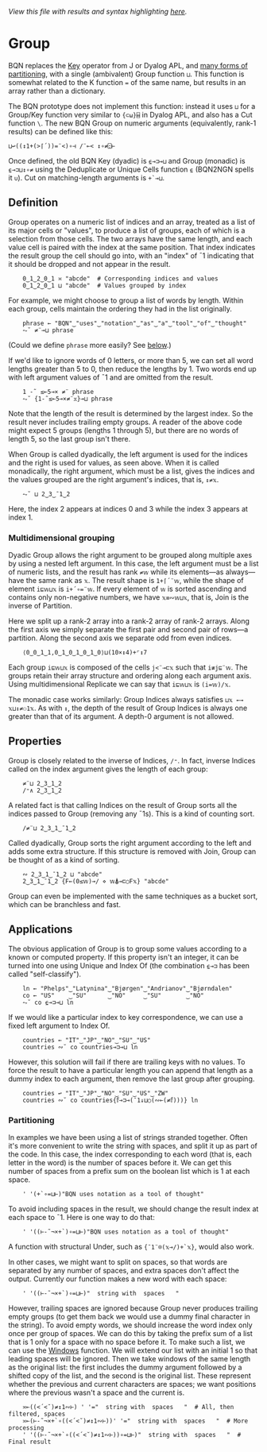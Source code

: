 *View this file with results and syntax highlighting [here](https://mlochbaum.github.io/BQN/doc/group.html).*

# Group

BQN replaces the [Key](https://aplwiki.com/wiki/Key) operator from J or Dyalog APL, and [many forms of partitioning](https://aplwiki.com/wiki/Partition_representations), with a single (ambivalent) Group function `⊔`. This function is somewhat related to the K function `=` of the same name, but results in an array rather than a dictionary.

The BQN prototype does not implement this function: instead it uses `⊔` for a Group/Key function very similar to `{⊂⍵}⌸` in Dyalog APL, and also has a Cut function `\`. The new BQN Group on numeric arguments (equivalently, rank-1 results) can be defined like this:

    ⊔↩((↕1+(>⌈´))=¨<)∘⊣ /¨⟜< ↕∘≠⍠⊢

Once defined, the old BQN Key (dyadic) is `⍷⊸⊐⊸⊔` and Group (monadic) is `⍷⊸⊐⊔↕∘≠` using the Deduplicate or Unique Cells function `⍷` (BQN2NGN spells it `∪`). Cut on matching-length arguments is `` +`⊸⊔ ``.

## Definition

Group operates on a numeric list of indices and an array, treated as a list of its major cells or "values", to produce a list of groups, each of which is a selection from those cells. The two arrays have the same length, and each value cell is paired with the index at the same position. That index indicates the result group the cell should go into, with an "index" of ¯1 indicating that it should be dropped and not appear in the result.

        0‿1‿2‿0‿1 ≍ "abcde"  # Corresponding indices and values
        0‿1‿2‿0‿1 ⊔ "abcde"  # Values grouped by index

For example, we might choose to group a list of words by length. Within each group, cells maintain the ordering they had in the list originally.

        phrase ← "BQN"‿"uses"‿"notation"‿"as"‿"a"‿"tool"‿"of"‿"thought"
        ⥊˘ ≠¨⊸⊔ phrase

(Could we define `phrase` more easily? See [below](#partitioning).)

If we'd like to ignore words of 0 letters, or more than 5, we can set all word lengths greater than 5 to 0, then reduce the lengths by 1. Two words end up with left argument values of ¯1 and are omitted from the result.

        1 -˜ ≤⟜5⊸× ≠¨ phrase
        ⥊˘ {1-˜≤⟜5⊸×≠¨𝕩}⊸⊔ phrase

Note that the length of the result is determined by the largest index. So the result never includes trailing empty groups. A reader of the above code might expect 5 groups (lengths 1 through 5), but there are no words of length 5, so the last group isn't there.

When Group is called dyadically, the left argument is used for the indices and the right is used for values, as seen above. When it is called monadically, the right argument, which must be a list, gives the indices and the values grouped are the right argument's indices, that is, `↕≠𝕩`.

        ⥊˘ ⊔ 2‿3‿¯1‿2

Here, the index 2 appears at indices 0 and 3 while the index 3 appears at index 1.

### Multidimensional grouping

Dyadic Group allows the right argument to be grouped along multiple axes by using a nested left argument. In this case, the left argument must be a list of numeric lists, and the result has rank `≠𝕨` while its elements—as always—have the same rank as `𝕩`. The result shape is `1+⌈´¨𝕨`, while the shape of element `i⊑𝕨⊔𝕩` is `i+´∘=¨𝕨`. If every element of `𝕨` is sorted ascending and contains only non-negative numbers, we have `𝕩≡∾𝕨⊔𝕩`, that is, Join is the inverse of Partition.

Here we split up a rank-2 array into a rank-2 array of rank-2 arrays. Along the first axis we simply separate the first pair and second pair of rows—a partition. Along the second axis we separate odd from even indices.

        ⟨0‿0‿1‿1,0‿1‿0‿1‿0‿1‿0⟩⊔(10×↕4)+⌜↕7

Each group `i⊑𝕨⊔𝕩` is composed of the cells `j<¨⊸⊏𝕩` such that `i≢j⊑¨𝕨`. The groups retain their array structure and ordering along each argument axis. Using multidimensional Replicate we can say that `i⊑𝕨⊔𝕩` is `(i=𝕨)/𝕩`.

The monadic case works similarly: Group Indices always satisfies `⊔𝕩 ←→ 𝕩⊔↕≠⚇1𝕩`. As with `↕`, the depth of the result of Group Indices is always one greater than that of its argument. A depth-0 argument is not allowed.

## Properties

Group is closely related to the inverse of Indices, `/⁼`. In fact, inverse Indices called on the index argument gives the length of each group:

        ≠¨⊔ 2‿3‿1‿2
        /⁼∧ 2‿3‿1‿2

A related fact is that calling Indices on the result of Group sorts all the indices passed to Group (removing any ¯1s). This is a kind of counting sort.

        /≠¨⊔ 2‿3‿1‿¯1‿2

Called dyadically, Group sorts the right argument according to the left and adds some extra structure. If this structure is removed with Join, Group can be thought of as a kind of sorting.

        ∾ 2‿3‿1‿¯1‿2 ⊔ "abcde"
        2‿3‿1‿¯1‿2 {F←(0≤𝕨)⊸/ ⋄ 𝕨⍋⊸⊏○F𝕩} "abcde"

Group can even be implemented with the same techniques as a bucket sort, which can be branchless and fast.

## Applications

The obvious application of Group is to group some values according to a known or computed property. If this property isn't an integer, it can be turned into one using Unique and Index Of (the combination `⍷⊸⊐` has been called "self-classify").

        ln ← "Phelps"‿"Latynina"‿"Bjørgen"‿"Andrianov"‿"Bjørndalen"
        co ← "US"    ‿"SU"      ‿"NO"     ‿"SU"       ‿"NO"
        ⥊˘ co ⍷⊸⊐⊸⊔ ln

If we would like a particular index to key correspondence, we can use a fixed left argument to Index Of.

        countries ← "IT"‿"JP"‿"NO"‿"SU"‿"US"
        countries ∾˘ co countries⊸⊐⊸⊔ ln

However, this solution will fail if there are trailing keys with no values. To force the result to have a particular length you can append that length as a dummy index to each argument, then remove the last group after grouping.

        countries ↩ "IT"‿"JP"‿"NO"‿"SU"‿"US"‿"ZW"
        countries ∾˘ co countries{𝕗⊸⊐⊸(¯1↓⊔○(∾⟜(≠𝕗)))} ln

### Partitioning

In examples we have been using a list of strings stranded together. Often it's more convenient to write the string with spaces, and split it up as part of the code. In this case, the index corresponding to each word (that is, each letter in the word) is the number of spaces before it. We can get this number of spaces from a prefix sum on the boolean list which is 1 at each space.

        ' '(+`∘=⊔⊢)"BQN uses notation as a tool of thought"

To avoid including spaces in the result, we should change the result index at each space to ¯1. Here is one way to do that:

        ' '((⊢-˜¬×+`)∘=⊔⊢)"BQN uses notation as a tool of thought"

A function with structural Under, such as `` {¯1¨⌾(𝕩⊸/)+`𝕩} ``, would also work.

In other cases, we might want to split on spaces, so that words are separated by any number of spaces, and extra spaces don't affect the output. Currently our function makes a new word with each space:

        ' '((⊢-˜¬×+`)∘=⊔⊢)"  string with  spaces   "

However, trailing spaces are ignored because Group never produces trailing empty groups (to get them back we would use a dummy final character in the string). To avoid empty words, we should increase the word index only once per group of spaces. We can do this by taking the prefix sum of a list that is 1 only for a space with no space before it. To make such a list, we can use the [Windows](windows.md) function. We will extend our list with an initial 1 so that leading spaces will be ignored. Then we take windows of the same length as the original list: the first includes the dummy argument followed by a shifted copy of the list, and the second is the original list. These represent whether the previous and current characters are spaces; we want positions where the previous wasn't a space and the current is.

        ≍⟜((<´<˘)≠↕1∾⊢) ' '="  string with  spaces   "  # All, then filtered, spaces
        ≍⟜(⊢-˜¬×+`∘((<´<˘)≠↕1∾⊢))' '="  string with  spaces   "  # More processing
        ' '((⊢-˜¬×+`∘((<´<˘)≠↕1∾⊢))∘=⊔⊢)"  string with  spaces   "  # Final result
